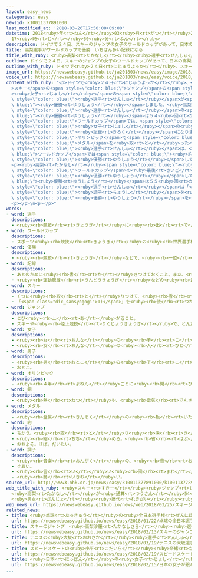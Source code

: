 ```yaml
---
layout: easy_news
categories: easy
newsid: k10011377891000
last_modified_at: '2018-03-26T17:50:00+09:00'
datetime: 2018<ruby>年<rt>ねん</rt></ruby>03<ruby>月<rt>がつ</rt></ruby>26<ruby>日<rt>にち</rt></ruby>
  17<ruby>時<rt>じ</rt></ruby>50<ruby>分<rt>ふん</rt></ruby>
description: ドイツで２４日、スキーのジャンプの女子のワールドカップがあって、日本の高梨沙羅選手が優勝しました。
title: 高梨選手がワールドカップで優勝　いちばん多い記録になる
title_with_ruby: <ruby>高梨<rt>たかなし</rt></ruby><ruby>選手<rt>せんしゅ</rt></ruby>がワールドカップで<ruby>優勝<rt>ゆうしょう</rt></ruby>　いちばん<ruby>多<rt>おお</rt></ruby>い<ruby>記録<rt>きろく</rt></ruby>になる
outline: ドイツで２４日、スキーのジャンプの女子のワールドカップがあって、日本の高梨沙羅選手が優勝しました。
outline_with_ruby: ドイツで<ruby>２４日<rt>にじゅうよっか</rt></ruby>、スキーのジャンプの<ruby>女子<rt>じょし</rt></ruby>のワールドカップがあって、<ruby>日本<rt>にっぽん</rt></ruby>の<ruby>高梨沙羅<rt>たかなしさら</rt></ruby><ruby>選手<rt>せんしゅ</rt></ruby>が<ruby>優勝<rt>ゆうしょう</rt></ruby>しました。
image_url: https://newswebeasy.github.io/ja201803/news/easy/image/2018/03/26/k10011377891000.jpg
voice_url: https://newswebeasy.github.io/ja201803/news/easy/voice/2018/03/26/k10011377891000.mp3
content_with_ruby: "<p>ドイツで<ruby>２４日<rt>にじゅうよっか</rt></ruby>、<span style=\"color: blue;\"\
  >スキー</span>の<span style=\"color: blue;\">ジャンプ</span>の<span style=\"color: blue;\"\
  ><ruby>女子<rt>じょし</rt></ruby></span>の<span style=\"color: blue;\">ワールドカップ</span>があって、<ruby>日本<rt>にっぽん</rt></ruby>の<ruby>高梨沙羅<rt>たかなしさら</rt></ruby><span\
  \ style=\"color: blue;\"><ruby>選手<rt>せんしゅ</rt></ruby></span>が<span style=\"color:\
  \ blue;\"><ruby>優勝<rt>ゆうしょう</rt></ruby></span>しました。<ruby>高梨<rt>たかなし</rt></ruby><span\
  \ style=\"color: blue;\"><ruby>選手<rt>せんしゅ</rt></ruby></span>の<span style=\"color:\
  \ blue;\"><ruby>優勝<rt>ゆうしょう</rt></ruby></span>は５４<ruby>回<rt>かい</rt></ruby>になって、<span\
  \ style=\"color: blue;\">ワールドカップ</span>では、<span style=\"color: blue;\"><ruby>男子<rt>だんし</rt></ruby></span>と<span\
  \ style=\"color: blue;\"><ruby>女子<rt>じょし</rt></ruby></span>の<ruby>中<rt>なか</rt></ruby>でいちばん<ruby>多<rt>おお</rt></ruby>い<span\
  \ style=\"color: blue;\"><ruby>記録<rt>きろく</rt></ruby></span>になりました。</p>\n<p>ピョンチャン<span\
  \ style=\"color: blue;\">オリンピック</span>で<span style=\"color: blue;\"><ruby>銅<rt>どう</rt></ruby></span><span\
  \ style=\"color: blue;\">メダル</span>を<ruby>取<rt>と</rt></ruby>った<ruby>高梨<rt>たかなし</rt></ruby><span\
  \ style=\"color: blue;\"><ruby>選手<rt>せんしゅ</rt></ruby></span>は、<span style=\"color:\
  \ blue;\">ワールドカップ</span>では<span style=\"color: blue;\"><ruby>約<rt>やく</rt></ruby></span>１<ruby>年<rt>ねん</rt></ruby><span\
  \ style=\"color: blue;\"><ruby>優勝<rt>ゆうしょう</rt></ruby></span>していませんでした。<ruby>２４日<rt>にじゅうよっか</rt></ruby>は、１<ruby>回<rt>かい</rt></ruby><ruby>目<rt>め</rt></ruby>に１００ｍ５０、２<ruby>回<rt>かい</rt></ruby><ruby>目<rt>め</rt></ruby>に９６ｍ５０を<ruby>飛<rt>と</rt></ruby>びました。</p>\n\
  <p><ruby>高梨<rt>たかなし</rt></ruby><span style=\"color: blue;\"><ruby>選手<rt>せんしゅ</rt></ruby></span>は、２５<ruby>日<rt>にち</rt></ruby>の<span\
  \ style=\"color: blue;\">ワールドカップ</span>の<ruby>最後<rt>さいご</rt></ruby>の<ruby>試合<rt>しあい</rt></ruby>でも<span\
  \ style=\"color: blue;\"><ruby>優勝<rt>ゆうしょう</rt></ruby></span>して、<span style=\"color:\
  \ blue;\"><ruby>優勝<rt>ゆうしょう</rt></ruby></span>は５５<ruby>回<rt>かい</rt></ruby>になりました。<ruby>高梨<rt>たかなし</rt></ruby><span\
  \ style=\"color: blue;\"><ruby>選手<rt>せんしゅ</rt></ruby></span>は「<ruby>最後<rt>さいご</rt></ruby>に<span\
  \ style=\"color: blue;\"><ruby>調子<rt>ちょうし</rt></ruby></span>を<ruby>上<rt>あ</rt></ruby>げることができました。５５<ruby>回<rt>かい</rt></ruby>の<span\
  \ style=\"color: blue;\"><ruby>優勝<rt>ゆうしょう</rt></ruby></span>を<ruby>喜<rt>よろこ</rt></ruby>びたいです」と<ruby>話<rt>はな</rt></ruby>していました。</p>\n\
  <p></p>\n<p></p>"
words:
- word: 選手
  descriptions:
  - <ruby><rb>競技</rb><rt>きょうぎ</rt></ruby>に<ruby><rb>出</rb><rt>で</rt></ruby>るために<ruby><rb>選</rb><rt>えら</rt></ruby>ばれた<ruby><rb>人</rb><rt>ひと</rt></ruby>。
- word: ワールドカップ
  descriptions:
  - スポーツ<ruby><rb>競技</rb><rt>きょうぎ</rt></ruby>の<ruby><rb>世界選手権大会</rb><rt>せかいせんしゅけんたいかい</rt></ruby>の<ruby><rb>優勝者</rb><rt>ゆうしょうしゃ</rt></ruby>にあたえられるカップ。また、そのカップを<ruby><rb>争</rb><rt>あらそ</rt></ruby>う<ruby><rb>大会</rb><rt>たいかい</rt></ruby>。<ruby><rb>W杯</rb><rt>ダブリューはい</rt></ruby>。
- word: 優勝
  descriptions:
  - <ruby><rb>競技</rb><rt>きょうぎ</rt></ruby>などで、<ruby><rb>一位</rb><rt>いちい</rt></ruby>で<ruby><rb>勝</rb><rt>か</rt></ruby>つこと。
- word: 記録
  descriptions:
  - あとのために<ruby><rb>書</rb><rt>か</rt></ruby>きつけておくこと。また、<ruby><rb>書</rb><rt>か</rt></ruby>きつけたもの。
  - <ruby><rb>運動競技</rb><rt>うんどうきょうぎ</rt></ruby>などの<ruby><rb>最高</rb><rt>さいこう</rt></ruby>の<ruby><rb>成績</rb><rt>せいせき</rt></ruby>。レコード。
- word: スキー
  descriptions:
  - くつに<ruby><rb>取</rb><rt>と</rt></ruby>りつけて、<ruby><rb>雪</rb><rt>ゆき</rt></ruby>の<ruby><rb>上</rb><rt>うえ</rt></ruby>をすべる<ruby><rb>細長</rb><rt>ほそなが</rt></ruby>い<ruby><rb>板</rb><rt>いた</rt></ruby>。
  - 「<span class="dic_sansyogogi">1)</span>」を<ruby><rb>使</rb><rt>つか</rt></ruby>って<ruby><rb>雪</rb><rt>ゆき</rt></ruby>の<ruby><rb>上</rb><rt>うえ</rt></ruby>をすべるスポーツ。
- word: ジャンプ
  descriptions:
  - とび<ruby><rb>上</rb><rt>あ</rt></ruby>がること。
  - スキーや<ruby><rb>陸上競技</rb><rt>りくじょうきょうぎ</rt></ruby>で、とんだ<ruby><rb>距離</rb><rt>きょり</rt></ruby>や<ruby><rb>高</rb><rt>たか</rt></ruby>さをきそう<ruby><rb>種目</rb><rt>しゅもく</rt></ruby>。
- word: 女子
  descriptions:
  - <ruby><rb>女</rb><rt>おんな</rt></ruby>の<ruby><rb>子</rb><rt>こ</rt></ruby>。
  - <ruby><rb>女</rb><rt>おんな</rt></ruby>の<ruby><rb>人</rb><rt>ひと</rt></ruby>。<ruby><rb>女性</rb><rt>じょせい</rt></ruby>。
- word: 男子
  descriptions:
  - <ruby><rb>男</rb><rt>おとこ</rt></ruby>の<ruby><rb>子</rb><rt>こ</rt></ruby>。
  - おとこ。
- word: オリンピック
  descriptions:
  - <ruby><rb>４年</rb><rt>よねん</rt></ruby>ごとに<ruby><rb>開</rb><rt>ひら</rt></ruby>かれ、<ruby><rb>世界</rb><rt>せかい</rt></ruby>じゅうの<ruby><rb>国々</rb><rt>くにぐに</rt></ruby>から<ruby><rb>選手</rb><rt>せんしゅ</rt></ruby>が<ruby><rb>参加</rb><rt>さんか</rt></ruby>する<ruby><rb>競技大会</rb><rt>きょうぎたいかい</rt></ruby>。<ruby><rb>古代</rb><rt>こだい</rt></ruby>ギリシャのオリンピアで<ruby><rb>開</rb><rt>ひら</rt></ruby>かれた<ruby><rb>古代</rb><rt>こだい</rt></ruby>オリンピックにならって、フランスのクーベルタンの<ruby><rb>力</rb><rt>ちから</rt></ruby>で、１８９６<ruby><rb>年</rb><rt>ねん</rt></ruby>にギリシャのアテネで<ruby><rb>開</rb><rt>ひら</rt></ruby>かれたのが、<ruby><rb>近代</rb><rt>きんだい</rt></ruby>オリンピックの<ruby><rb>始</rb><rt>はじ</rt></ruby>まり。<ruby><rb>五輪</rb><rt>ごりん</rt></ruby>。
- word: 銅
  descriptions:
  - <ruby><rb>熱</rb><rt>ねつ</rt></ruby>や、<ruby><rb>電気</rb><rt>でんき</rt></ruby>をよく<ruby><rb>伝</rb><rt>つた</rt></ruby>える、<ruby><rb>赤</rb><rt>あか</rt></ruby>っぽい<ruby><rb>金属</rb><rt>きんぞく</rt></ruby>。あかがね。
- word: メダル
  descriptions:
  - <ruby><rb>金属</rb><rt>きんぞく</rt></ruby>の<ruby><rb>板</rb><rt>いた</rt></ruby>に、<ruby><rb>絵</rb><rt>え</rt></ruby>や<ruby><rb>文字</rb><rt>もじ</rt></ruby>などをうきぼりにしたもの。<ruby><rb>記念品</rb><rt>きねんひん</rt></ruby>や<ruby><rb>賞品</rb><rt>しょうひん</rt></ruby>などにする。
- word: 約
  descriptions:
  - ちかう。<ruby><rb>取</rb><rt>と</rt></ruby>り<ruby><rb>決</rb><rt>き</rt></ruby>める。
  - <ruby><rb>縮</rb><rt>ちぢ</rt></ruby>める。<ruby><rb>省</rb><rt>はぶ</rt></ruby>く。<ruby><rb>簡単</rb><rt>かんたん</rt></ruby>にする。
  - おおよそ。ほぼ。だいたい。
- word: 調子
  descriptions:
  - <ruby><rb>音楽</rb><rt>おんがく</rt></ruby>の、<ruby><rb>音</rb><rt>おと</rt></ruby>の<ruby><rb>高</rb><rt>たか</rt></ruby>い<ruby><rb>低</rb><rt>ひく</rt></ruby>い。<ruby><rb>調</rb><rt>しら</rt></ruby>べ。
  - ぐあい。
  - <ruby><rb>言</rb><rt>い</rt></ruby>い<ruby><rb>回</rb><rt>まわ</rt></ruby>し。<ruby><rb>口調</rb><rt>くちょう</rt></ruby>。
  - <ruby><rb>勢</rb><rt>いきお</rt></ruby>い。
source_url: http://www3.nhk.or.jp/news/easy/k10011377891000/k10011377891000.html
web_title_with_ruby: <ruby>スキー<rt>すきー</rt></ruby><ruby>ジャンプ<rt>じゃんぷ</rt></ruby><ruby>女子<rt>じょし</rt></ruby><ruby>Ｗ杯<rt>わーるどかっぷ</rt></ruby>
  <ruby>高梨<rt>たかなし</rt></ruby>が<ruby>通算<rt>つうさん</rt></ruby>54<ruby>勝<rt>しょう</rt></ruby>
  <ruby>男女<rt>だんじょ</rt></ruby><ruby>歴代<rt>れきだい</rt></ruby><ruby>最多<rt>さいた</rt></ruby><ruby>記録<rt>きろく</rt></ruby>
web_news_url: https://newswebeasy.github.io/news/web/2018/03/25/スキージャンプ女子W杯-高梨が通算54勝-男女歴代最多記録
related_news:
- title: <ruby>卓球<rt>たっきゅう</rt></ruby>の<ruby>全日本選手権<rt>ぜんにほんせんしゅけん</rt></ruby>で１４<ruby>歳<rt>さい</rt></ruby>の<ruby>張本<rt>はりもと</rt></ruby><ruby>選手<rt>せんしゅ</rt></ruby>が<ruby>優勝<rt>ゆうしょう</rt></ruby>する
  url: https://newswebeasy.github.io/news/easy/2018/01/22/卓球の全日本選手権で14歳の張本選手が優勝する
- title: スキーのジャンプ　<ruby>高梨沙羅<rt>たかなしさら</rt></ruby><ruby>選手<rt>せんしゅ</rt></ruby>が<ruby>銅<rt>どう</rt></ruby>メダル
  url: https://newswebeasy.github.io/news/easy/2018/02/13/スキーのジャンプ-高梨沙羅選手が銅メダル
- title: テニスの<ruby>大坂<rt>おおさか</rt></ruby><ruby>選手<rt>せんしゅ</rt></ruby>が<ruby>国際<rt>こくさい</rt></ruby><ruby>大会<rt>たいかい</rt></ruby>で<ruby>優勝<rt>ゆうしょう</rt></ruby>　<ruby>日本<rt>にっぽん</rt></ruby>の<ruby>女子<rt>じょし</rt></ruby>で<ruby>初<rt>はじ</rt></ruby>めて
  url: https://newswebeasy.github.io/news/easy/2018/03/19/テニスの大坂選手が国際大会で優勝-日本の女子で初めて
- title: スピードスケートの<ruby>小平<rt>こだいら</rt></ruby><ruby>奈緒<rt>なお</rt></ruby><ruby>選手<rt>せんしゅ</rt></ruby>が<ruby>金<rt>きん</rt></ruby>メダルを<ruby>取<rt>と</rt></ruby>る
  url: https://newswebeasy.github.io/news/easy/2018/02/19/スピードスケートの小平奈緒選手が金メダルを取る
- title: <ruby>日本<rt>にっぽん</rt></ruby>の<ruby>女子<rt>じょし</rt></ruby>が<ruby>銀<rt>ぎん</rt></ruby>と<ruby>銅<rt>どう</rt></ruby>メダル　スピードスケート１０００m
  url: https://newswebeasy.github.io/news/easy/2018/02/15/日本の女子が銀と銅メダル-スピードスケート1000m
...
```

